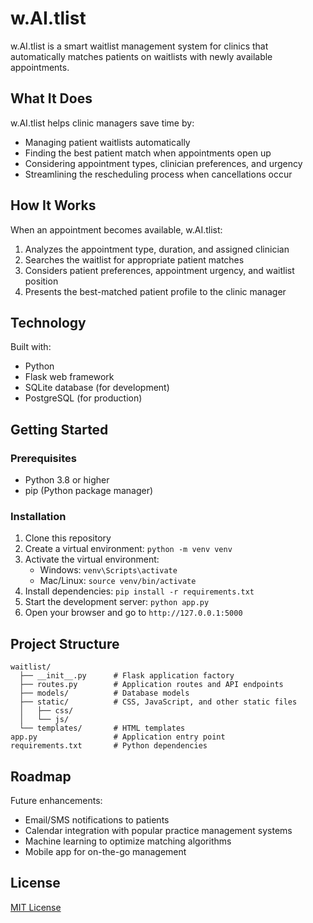 # w.AI.tlist

w.AI.tlist is a smart waitlist management system for clinics that automatically matches patients on waitlists with newly available appointments.

## What It Does

w.AI.tlist helps clinic managers save time by:
- Managing patient waitlists automatically
- Finding the best patient match when appointments open up
- Considering appointment types, clinician preferences, and urgency
- Streamlining the rescheduling process when cancellations occur

## How It Works

When an appointment becomes available, w.AI.tlist:
1. Analyzes the appointment type, duration, and assigned clinician
2. Searches the waitlist for appropriate patient matches
3. Considers patient preferences, appointment urgency, and waitlist position
4. Presents the best-matched patient profile to the clinic manager

## Technology

Built with:
- Python 
- Flask web framework
- SQLite database (for development)
- PostgreSQL (for production)

## Getting Started

### Prerequisites
- Python 3.8 or higher
- pip (Python package manager)

### Installation
1. Clone this repository
2. Create a virtual environment: `python -m venv venv`
3. Activate the virtual environment:
   - Windows: `venv\Scripts\activate`
   - Mac/Linux: `source venv/bin/activate`
4. Install dependencies: `pip install -r requirements.txt`
5. Start the development server: `python app.py`
6. Open your browser and go to `http://127.0.0.1:5000`

## Project Structure
```
waitlist/
  ├── __init__.py      # Flask application factory
  ├── routes.py        # Application routes and API endpoints
  ├── models/          # Database models
  ├── static/          # CSS, JavaScript, and other static files
  │   ├── css/         
  │   └── js/          
  └── templates/       # HTML templates
app.py                 # Application entry point
requirements.txt       # Python dependencies
```

## Roadmap

Future enhancements:
- Email/SMS notifications to patients
- Calendar integration with popular practice management systems
- Machine learning to optimize matching algorithms
- Mobile app for on-the-go management

## License

[MIT License](LICENSE)

